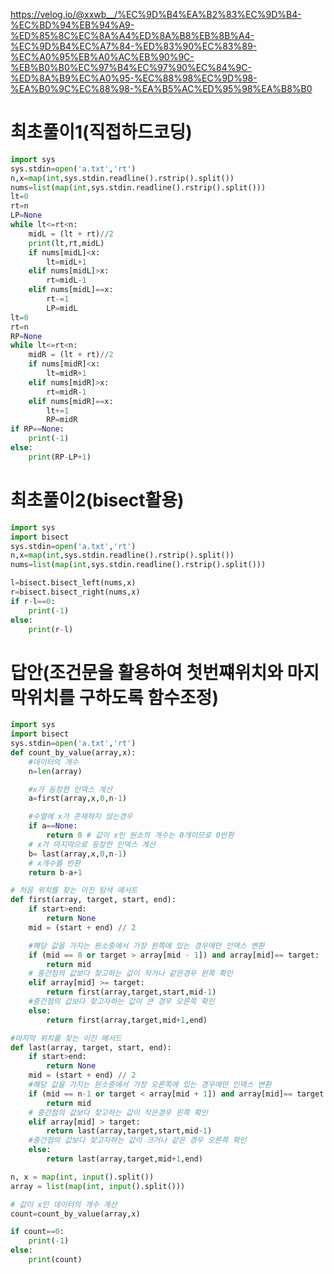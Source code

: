 https://velog.io/@xxwb__/%EC%9D%B4%EA%B2%83%EC%9D%B4-%EC%BD%94%EB%94%A9-%ED%85%8C%EC%8A%A4%ED%8A%B8%EB%8B%A4-%EC%9D%B4%EC%A7%84-%ED%83%90%EC%83%89-%EC%A0%95%EB%A0%AC%EB%90%9C-%EB%B0%B0%EC%97%B4%EC%97%90%EC%84%9C-%ED%8A%B9%EC%A0%95-%EC%88%98%EC%9D%98-%EA%B0%9C%EC%88%98-%EA%B5%AC%ED%95%98%EA%B8%B0
# 최초풀이1(직접하드코딩)
```python
import sys
sys.stdin=open('a.txt','rt')
n,x=map(int,sys.stdin.readline().rstrip().split())
nums=list(map(int,sys.stdin.readline().rstrip().split()))
lt=0
rt=n
LP=None
while lt<=rt<n:
    midL = (lt + rt)//2
    print(lt,rt,midL)
    if nums[midL]<x:
        lt=midL+1
    elif nums[midL]>x:
        rt=midL-1
    elif nums[midL]==x:
        rt-=1
        LP=midL
lt=0
rt=n
RP=None
while lt<=rt<n:
    midR = (lt + rt)//2
    if nums[midR]<x:
        lt=midR+1
    elif nums[midR]>x:
        rt=midR-1
    elif nums[midR]==x:
        lt+=1
        RP=midR
if RP==None:
    print(-1)
else:
    print(RP-LP+1)
```

# 최초풀이2(bisect활용)

```python
import sys
import bisect
sys.stdin=open('a.txt','rt')
n,x=map(int,sys.stdin.readline().rstrip().split())
nums=list(map(int,sys.stdin.readline().rstrip().split()))

l=bisect.bisect_left(nums,x)
r=bisect.bisect_right(nums,x)
if r-l==0:
    print(-1)
else:
    print(r-l)
```

# 답안(조건문을 활용하여 첫번쨰위치와 마지막위치를 구하도록 함수조정)

```python
import sys
import bisect
sys.stdin=open('a.txt','rt')
def count_by_value(array,x):
    #데이터의 개수
    n=len(array)

    #x가 등장한 인덱스 계산
    a=first(array,x,0,n-1)

    #수열에 x가 존재하지 않는경우
    if a==None:
        return 0 # 값이 x인 원소의 개수는 0개이므로 0반환
    # x가 마지막으로 등장한 인덱스 계산
    b= last(array,x,0,n-1)
    # x개수를 반환
    return b-a+1

# 처음 위치를 찾는 이진 탐색 메서트
def first(array, target, start, end):
    if start>end:
        return None
    mid = (start + end) // 2

    #해당 값을 가지는 원소중에서 가장 왼쪽에 있는 경우에만 인덱스 변환
    if (mid == 0 or target > array[mid - 1]) and array[mid]== target:
        return mid
    # 중간점의 값보다 찾고하는 값이 작거나 같은경우 왼쪽 확인
    elif array[mid] >= target:
        return first(array,target,start,mid-1)
    #중간점의 값보다 찾고자하는 값이 큰 경우 오른쪽 확인
    else:
        return first(array,target,mid+1,end)

#마지막 위치를 찾는 이진 메서드
def last(array, target, start, end):
    if start>end:
        return None
    mid = (start + end) // 2
    #해당 값을 가지는 원소중에서 가장 오른쪽에 있는 경우에만 인덱스 변환
    if (mid == n-1 or target < array[mid + 1]) and array[mid]== target:
        return mid
    # 중간점의 값보다 찾고하는 값이 작은경우 왼쪽 확인
    elif array[mid] > target:
        return last(array,target,start,mid-1)
    #중간점의 값보다 찾고자하는 값이 크거나 같은 경우 오른쪽 확인
    else:
        return last(array,target,mid+1,end)

n, x = map(int, input().split())
array = list(map(int, input().split()))

# 값이 x인 데이터의 개수 계산
count=count_by_value(array,x)

if count==0:
    print(-1)
else:
    print(count)
```
